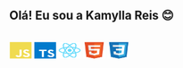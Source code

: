 ## Olá! Eu sou a Kamylla Reis 😊

<div style="display: inline_block"><br>
  <img align="center" alt="Kamylla-Js" height="30" width="40" src="https://raw.githubusercontent.com/devicons/devicon/master/icons/javascript/javascript-plain.svg">
  <img align="center" alt="Kamylla-Ts" height="30" width="40" src="https://raw.githubusercontent.com/devicons/devicon/master/icons/typescript/typescript-plain.svg">
  <img align="center" alt="Rafa-React" height="30" width="40" src="https://raw.githubusercontent.com/devicons/devicon/master/icons/react/react-original.svg">
  <img align="center" alt="Kamylla-HTML" height="30" width="40" src="https://raw.githubusercontent.com/devicons/devicon/master/icons/html5/html5-original.svg">
  <img align="center" alt="Kamylla-CSS" height="30" width="40" src="https://raw.githubusercontent.com/devicons/devicon/master/icons/css3/css3-original.svg">
</div>
